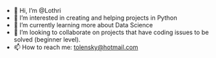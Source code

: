 - 👋 Hi, I’m @Lothri
- 👀 I’m interested in creating and helping projects in Python
- 🌱 I’m currently learning more about Data Science
- 💞️ I’m looking to collaborate on projects that have coding issues to be solved (beginner level).
- 📫 How to reach me: tolensky@hotmail.com

<!---
Lothri/Lothri is a ✨ special ✨ repository because its `README.md` (this file) appears on your GitHub profile.
You can click the Preview link to take a look at your changes.
--->
